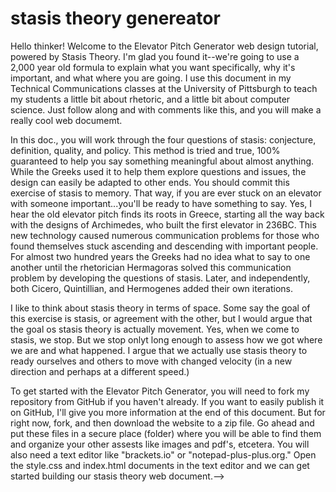# stasis theory genereator

Hello thinker! Welcome to the Elevator Pitch Generator web design tutorial, powered by Stasis Theory. I'm glad you found it--we're going to use a 2,000 year old formula to explain what you want specifically, why it's important, and what where you are going. I use this document in my Technical Communications classes at the University of Pittsburgh to teach my students a little bit about rhetoric, and a little bit about computer science. Just follow along and with comments like this, and you will make a really cool web documemt. 

In this doc., you will work through the four questions of stasis: conjecture, definition, quality, and policy. This method is tried and true, 100% guaranteed to help you say something meaningful about almost anything. While the Greeks used it to help them explore questions and issues, the design can easily be adapted to other ends. You should commit this exercise of stasis to memory. That way, if you are ever stuck on an elevator with someone important...you'll be ready to have something to say. Yes, I hear the old elevator pitch finds its roots in Greece, starting all the way back with the designs of Archimedes, who built the first elevator in 236BC. This new technology caused numerous communication problems for those who found themselves stuck ascending and descending with important people. For almost two hundred years the Greeks had no idea what to say to one another until the rhetorician Hermagoras solved this communication problem by developing the questions of stasis. Later, and independently, both Cicero, Quintillian, and Hermogenes added their own iterations.   

I like to think about stasis theory in terms of space. Some say the goal of this exercise is stasis, or agreement with the other, but I would argue that the goal os stasis theory is actually movement. Yes, when we come to stasis, we stop. But we stop onlyt long enough to assess how we got where we are and what happened. I argue that we actually use stasis theory to ready ourselves and others to move with changed velocity (in a new direction and perhaps at a different speed.) 
    
 To get started with the Elevator Pitch Generator, you will need to fork my repository from GitHub if you haven't already. If you want to easily publish it on GitHub, I'll give you more information at the end of this document. But for right now, fork, and then download the website to a zip file. Go ahead and put these files in a secure place (folder) where you will be able to find them and organize your other assests like images and pdf's, etcetera. You will also need a text editor like "brackets.io" or "notepad-plus-plus.org." Open the style.css and index.html documents in the text editor and we can get started building our stasis theory web document.--> 
